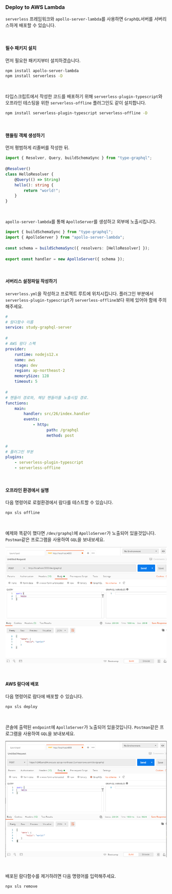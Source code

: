 ### Deploy to AWS Lambda

`serverless` 프레임워크와 `apollo-server-lambda`를 사용하면 `GraphQL`서버를 서버리스하게 배포할 수 있습니다.

<br/>

#### 필수 패키지 설치

먼저 필요한 패키지부터 설치하겠습니다.

```bash
npm install apollo-server-lambda
npm install serverless -D
```

<br/>

타입스크립트에서 작성한 코드를 배포하기 위해 `serverless-plugin-typescript`와 오프라인 테스팅을 위한 `serverless-offline` 플러그인도 같이 설치합니다.

```bash
npm install serverless-plugin-typescript serverless-offline -D
```

<br/>

#### 핸들링 객체 생성하기

먼저 평범하게 리졸버를 작성한 뒤.

```ts
import { Resolver, Query, buildSchemaSync } from "type-graphql";

@Resolver()
class HelloResolver {
    @Query(() => String)
    hello(): string {
        return "world!";
    }
}
```

<br/>

`apollo-server-lambda`를 통해 `ApolloServer`를 생성하고 외부에 노출시킵니다.

```ts
import { buildSchemaSync } from "type-graphql";
import { ApolloServer } from "apollo-server-lambda";

const schema = buildSchemaSync({ resolvers: [HelloResolver] });

export const handler = new ApolloServer({ schema });
```

<br/>

#### 서버리스 설정파일 작성하기

`serverless.yml`을 작성하고 프로젝트 루트에 위치시킵니다. 플러그인 부분에서 `serverless-plugin-typescript`가 `serverless-offline`보다 위에 있어야 함에 주의해주세요.

```yml
#
# 람다함수 이름
service: study-graphql-server

#
# AWS 람다 스펙
provider:
    runtime: nodejs12.x
    name: aws
    stage: dev
    region: ap-northeast-2
    memorySize: 128
    timeout: 5

#
# 핸들러 경로와, 해당 핸들러를 노출시킬 경로.
functions:
    main:
        handler: src/26/index.handler
        events:
            - http:
                  path: /graphql
                  method: post

#
# 플러그인 부분
plugins:
    - serverless-plugin-typescript
    - serverless-offline
```

<br/>

#### 오프라인 환경에서 실행

다음 명령어로 로컬환경에서 람다를 테스트할 수 있습니다.

```bash
npx sls offline
```

<br/>

예제와 똑같이 했다면 `/dev/graphql`에 `ApolloServer`가 노출되어 있을것입니다. `Postman`같은 프로그램을 사용하여 `GQL`을 보내보세요.

![](./images/postman-offline.png)

<br/>

#### AWS 람다에 배포

다음 명령어로 람다에 배포할 수 있습니다.

```bash
npx sls deploy
```

<br/>

콘솔에 출력된 `endpoint`에 `ApolloServer`가 노출되어 있을것입니다. `Postman`같은 프로그램을 사용하여 `GQL`을 보내보세요.

![](./images/postman-lambda.png)

<br/>

배포된 람다함수를 제거하려면 다음 명령어를 입력해주세요.

```bash
npx sls remove
```
